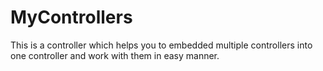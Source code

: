 # MyControllers
This is a controller which helps you to embedded multiple controllers into one controller and work with them in easy manner.
